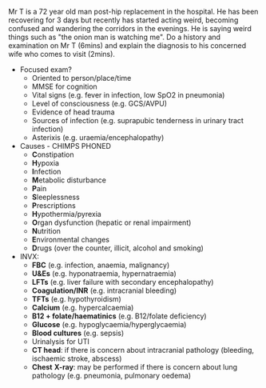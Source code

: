 Mr T is a 72 year old man post-hip replacement in the hospital. He has been recovering for 3 days but recently has started acting weird, becoming confused and wandering the corridors in the evenings. He is saying weird things such as "the onion man is watching me". Do a history and examination on Mr T (6mins) and explain the diagnosis to his concerned wife who comes to visit (2mins). 



- Focused exam?
	- Oriented to person/place/time
	- MMSE for cognition
	- Vital signs (e.g. fever in infection, low SpO2 in pneumonia)
	- Level of consciousness (e.g. GCS/AVPU)
	- Evidence of head trauma
	- Sources of infection (e.g. suprapubic tenderness in urinary tract infection)
	- Asterixis (e.g. uraemia/encephalopathy)
- Causes - CHIMPS PHONED
	- **C**onstipation
	- **H**ypoxia
	- **I**nfection
	- **M**etabolic disturbance
	- **P**ain
	- **S**leeplessness
	- **P**rescriptions
	- **H**ypothermia/pyrexia
	- **O**rgan dysfunction (hepatic or renal impairment)
	- **N**utrition
	- **E**nvironmental changes
	- **D**rugs (over the counter, illicit, alcohol and smoking)
- INVX:
	- **FBC** (e.g. infection, anaemia, malignancy)
	- **U&Es** (e.g. hyponatraemia, hypernatraemia)
	- **LFTs** (e.g. liver failure with secondary encephalopathy)
	- **Coagulation/INR** (e.g. intracranial bleeding)
	- **TFTs** (e.g. hypothyroidism)
	- **Calcium** (e.g. hypercalcaemia)
	- **B12 + folate/haematinics** (e.g. B12/folate deficiency)
	- **Glucose** (e.g. hypoglycaemia/hyperglycaemia)
	- **Blood cultures** (e.g. sepsis)
	- Urinalysis for UTI
	- **CT head**: if there is concern about intracranial pathology (bleeding, ischaemic stroke, abscess)
	- **Chest** **X-ray**: may be performed if there is concern about lung pathology (e.g. pneumonia, pulmonary oedema)